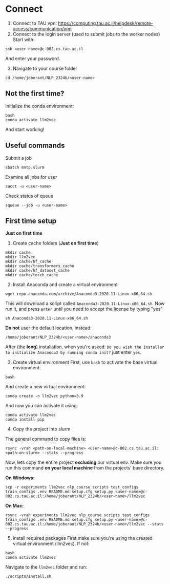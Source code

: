 # Connect
1. Connect to TAU vpn: https://computing.tau.ac.il/helpdesk/remote-access/communication/vpn
2. Connect to the login server (used to submit jobs to the worker nodes)
Start with:
```
ssh <user-name>@c-002.cs.tau.ac.il
```
And enter your password.

3. Navigate to your course folder
```
cd /home/joberant/NLP_2324b/<user-name>
```

## Not the first time?
Initialize the conda environment:
```
bash
conda activate llm2vec
```

And start working!

## Useful commands
Submit a job
```
sbatch mntp.slurm
```
Examine all jobs for user
```
sacct -u <user-name>
```
Check status of queue
```
squeue --job -u <user-name>
```


## First time setup
**Just on first time**
1. Create cache folders (**Just on first time**)
```
mkdir cache
mkdir llm2vec
mkdir cache/hf_cache
mkdir cache/transformers_cache
mkdir cache/hf_dataset_cache
mkdir cache/torch_cache
```

2. Install Anaconda and create a virtual environment
```
wget repo.anaconda.com/archive/Anaconda3-2020.11-Linux-x86_64.sh
```
This will download a script called `Anaconda3-2020.11-Linux-x86_64.sh`.
Now run it, and press `enter` until you need to accept the license by typing "yes"
```
sh Anaconda3-2020.11-Linux-x86_64.sh 
```
**Do not** user the default location, instead:
```
/home/joberant/NLP_2324b/<user-name>/anaconda3
```

After (the **long**) installation, when you're asked: 
`Do you wish the installer to initialize Anaconda3
by running conda init?` just enter `yes`.

3. Create virtual environment
First, use `bash` to activate the base virtual environment:
```
bash
```
And create a new virtual environment:
```
conda create -n llm2vec python=3.9
```
And now you can activate it using:
```
conda activate llm2vec
conda install pip
```

4. Copy the project into slurm

The general command to copy files is: 
```
rsync -vrah <path-on-local-machine> <user-name>@c-002.cs.tau.ac.il:<path-on-slurm> --stats --progress
```

Now, lets copy the entire project **excluding** our virtual env. Make sure you run this command **on your local machine**
from the projects' base directory.

**On Windows:**
```
scp -r experiments llm2vec nlp_course scripts test_configs train_configs .env README.md setup.cfg setup.py <user-name>@c-002.cs.tau.ac.il:/home/joberant/NLP_2324b/<user-name>/llm2vec
```

**On Mac:**
```
rsync -vrah experiments llm2vec nlp_course scripts test_configs train_configs .env README.md setup.cfg setup.py <user-name>@c-002.cs.tau.ac.il:/home/joberant/NLP_2324b/<user-name>/llm2vec --stats --progress
```

5. install required packages
First make sure you're using the created virtual environment (llm2vec). If not:
```
bash
conda activate llm2vec
```

Navigate to the `llm2vec` folder and run:
```
./scripts/install.sh
```
